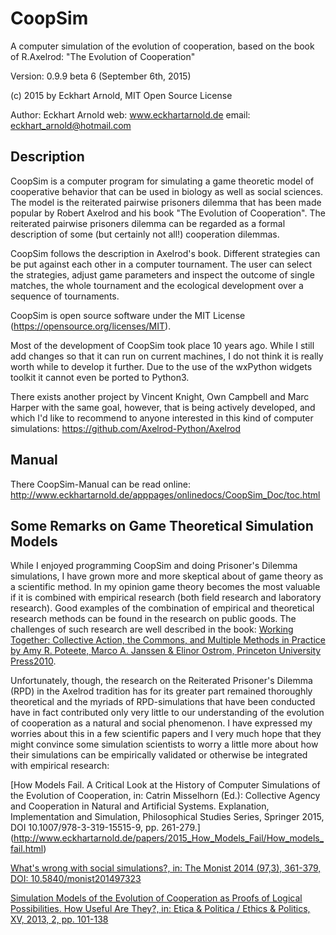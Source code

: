 CoopSim
=======

A computer simulation of the evolution of 
cooperation, based on the book of R.Axelrod: "The
Evolution of Cooperation"

Version: 0.9.9 beta 6 (September 6th, 2015)

(c) 2015 by Eckhart Arnold, MIT Open Source License

Author: Eckhart Arnold
web:    www.eckhartarnold.de
email:  eckhart_arnold@hotmail.com


Description
-----------

CoopSim is a computer program for simulating a game theoretic model of
cooperative behavior that can be used in biology as well as social
sciences. The model is the reiterated pairwise prisoners dilemma that
has been made popular by Robert Axelrod and his book "The Evolution of
Cooperation". The reiterated pairwise prisoners dilemma can be
regarded as a formal description of some (but certainly not all!)
cooperation dilemmas.

CoopSim follows the description in Axelrod's book. Different strategies
can be put against each other in a computer tournament. The user can
select the strategies, adjust game parameters and inspect the outcome
of single matches, the whole tournament and the ecological development
over a sequence of tournaments.

CoopSim is open source software under the MIT License
(https://opensource.org/licenses/MIT).

Most of the development of CoopSim took place 10 years ago. While I still
add changes so that it can run on current machines, I do not think it is
really worth while to develop it further. Due to the use of the wxPython
widgets toolkit it cannot even be ported to Python3.

There exists another project by Vincent Knight, Own Campbell and Marc Harper 
with the same goal, however, that is being actively developed, 
and which I'd like to recommend to anyone interested
in this kind of computer simulations: 
https://github.com/Axelrod-Python/Axelrod


Manual
------

There CoopSim-Manual can be read online: 
http://www.eckhartarnold.de/apppages/onlinedocs/CoopSim_Doc/toc.html 


Some Remarks on Game Theoretical Simulation Models
--------------------------------------------------

While I enjoyed programming CoopSim and doing Prisoner's Dilemma simulations, 
I have grown more and more skeptical about of game theory as a scientific 
method. In my opinion game theory becomes the most valuable if it is
combined with empirical research (both field research and laboratory
research). Good examples of the combination of empirical and theoretical
research methods can be found in the research on public goods. The challenges
of such research are well described in the book: [Working Together:
Collective Action, the Commons, and Multiple Methods in Practice
by Amy R. Poteete, Marco A. Janssen & Elinor Ostrom,
Princeton University Press2010](http://press.princeton.edu/titles/9209.html).

Unfortunately, though, the research on the Reiterated Prisoner's Dilemma (RPD)
in the Axelrod tradition has for its greater part remained thoroughly
theoretical and the myriads of RPD-simulations that have been conducted have 
in fact contributed only very little to our understanding of the evolution of 
cooperation as a natural and social phenomenon. 
I have expressed my worries about this in a few scientific 
papers and I very much hope that they might convince some simulation
scientists to worry a little more about how their simulations can be 
empirically validated or otherwise be integrated with empirical research:

[How Models Fail. A Critical Look at the History of Computer
Simulations of the Evolution of Cooperation, in: Catrin Misselhorn
(Ed.): Collective Agency and Cooperation in Natural and Artificial
Systems. Explanation, Implementation and Simulation, Philosophical
Studies Series, Springer 2015, DOI 10.1007/978-3-319-15515-9,
pp. 261-279.]
(http://www.eckhartarnold.de/papers/2015_How_Models_Fail/How_models_fail.html)

[What's wrong with social simulations?, in: The Monist 2014 (97,3), 361-379, DOI: 10.5840/monist201497323](http://www.eckhartarnold.de/papers/2014_Social_Simulations/Whats_wrong_with_social_simulations.html)

[Simulation  Models  of   the  Evolution  of   Cooperation  as Proofs of  Logical Possibilities. How Useful Are They?, in: Etica & Politica
/ Ethics & Politics, XV, 2013, 2, pp. 101-138](http://www.eckhartarnold.de/papers/2013_Simulations_as_Logical_Possibilities/Arnold_2013_Simulations_as_Proofs_of_Logical_Possibilities.pdf)

